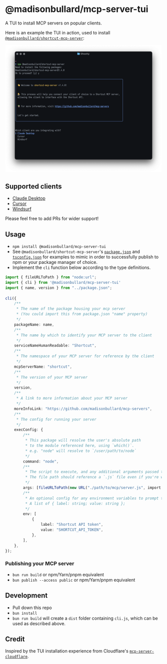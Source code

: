 # @madisonbullard/mcp-server-tui
A TUI to install MCP servers on popular clients.

Here is an example the TUI in action, used to install [`@madisonbullard/shortcut-mcp-server`](./packages/shortcut-mcp-server/README.md):

![A terminal window running an example of this TUI](screenshots/shortcut-mcp-server.png)

## Supported clients
- [Claude Desktop](https://claude.ai/download)
- [Cursor](https://cursor.sh/)
- [Windsurf](https://codeium.com/windsurf)

Please feel free to add PRs for wider support!

## Usage
- `npm install @madisonbullard/mcp-server-tui`
- See `@madisonbullard/shortcut-mcp-server`'s [`package.json`](./packages/shortcut-mcp-server/package.json) and [`tsconfig.json`](./packages/shortcut-mcp-server/tsconfig.json) for examples to mimic in order to successfully publish to npm or your package manager of choice.
- Implement the `cli` function below according to the type definitions.

```ts
import { fileURLToPath } from "node:url";
import { cli } from '@madisonbullard/mcp-server-tui'
import { name, version } from "../package.json";

cli({
	/**
	 * The name of the package housing your mcp server
	 * (You could import this from package.json "name" property)
	 */
	packageName: name,
	/**
	 * The name by which to identify your MCP server to the client
	 */
	serviceNameHumanReadable: "Shortcut",
	/**
	 * The namespace of your MCP server for reference by the client
	 */
	mcpServerName: "shortcut",
	/**
	 * The version of your MCP server
	 */
	version,
	/**
	 * A link to more information about your MCP server
	 */
	moreInfoLink: "https://github.com/madisonbullard/mcp-servers",
	/**
	 * The config for running your server
	 */
	execConfig: {
		/**
		 * This package will resolve the user's absolute path 
		 * to the module referenced here, using `which()`.
		 * e.g. "node" will resolve to `/user/path/to/node`
		 */
		command: "node",
		/**
		 * The script to execute, and any additional arguments passed to the script.
		 * The file path should reference a `.js` file even if you're writing TS source.
		 */
		args: [fileURLToPath(new URL("./path/to/mcp/server.js", import.meta.url))],
		/**
		 * An optional config for any environment variables to prompt the user for.
		 * A list of { label: string; value: string };
		 */
		env: [
			{
				label: "Shortcut API token",
				value: "SHORTCUT_API_TOKEN",
			},
		],
	},
});
```

### Publishing your MCP server
- `bun run build` or npm/Yarn/pnpm equivalent
- `bun publish --access public` or npm/Yarn/pnpm equivalent

## Development
- Pull down this repo
- `bun install`
- `bun run build` will create a `dist` folder containing `cli.js`, which can be used as described above.

## Credit
Inspired by the TUI installation experience from Cloudflare's [`mcp-server-cloudflare`](https://github.com/cloudflare/mcp-server-cloudflare).
